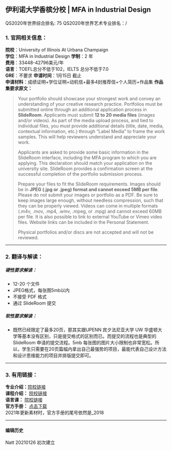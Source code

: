 ## 伊利诺大学香槟分校 | MFA in Industrial Design 
QS2020年世界综合排名: 75
QS2020年世界艺术专业排名：/




### 1. 官网相关信息：

**院校**：University of Illinois At Urbana Champaign   
**学位**：MFA in Industrial Design
**学制**：2 年  
**费用**：33448-42796美元/年  
**语言**：TOEFL总分不低于102，IELTS 总分不低于7.0  
**GRE**：不要求 
**申请时间**：1月15日 截止     
**申请材料**：成绩证明+学位证明+动机信+最多4封推荐信+个人简历+作品集
**作品集要求原文：**   

> Your portfolio should showcase your strongest work and convey an understanding of your creative research practice. Portfolios must be submitted online through an additional application process in **SlideRoom**. Applicants must submit **12 to 20 media files** (images and/or videos). As part of the media upload process, and tied to individual files, you must provide additional details (title, date, media, contextual information, etc.) through “Label Media” to frame the work samples. This will help reviewers understand and appreciate your work.
> 
>Applicants are asked to provide some basic information in the SlideRoom interface, including the MFA program to which you are applying. This declaration should match your application on the university site. SlideRoom provides a confirmation screen at the successful completion of the portfolio submission process. 
>
>Prepare your files to fit the SlideRoom requirements. Images should be in **JPEG (.jpg or .jpeg) format and cannot exceed 5MB per file**. Please do not submit your images or portfolio as a PDF. Be sure to keep images large enough, without needless compression, such that they can be properly viewed. Videos can come in multiple formats (.m4v, .mov, .mp4, .wmv, .mpeg, or .mpg) and cannot exceed 60MB per file. It is also possible to link to external YouTube or Vimeo video files. Website links can be included in the Personal Statement. 
>
>Physical portfolios and/or discs are not accepted and will not be reviewed.


---


### 2. 翻译与解读：

##### 硬性要求解读：
- 12-20 个文件  
- JPEG格式，每张图5mb以内 
- 不接受 PDF 格式
- 通过 SlideRoom 提交




##### 软性要求解读：
- 既然已经限定了最多20页，那其实跟UPENN 宾夕法尼亚大学 UW 华盛顿大学等基本没有区别，只是提交格式的区别而已。而提交的流程也是典型的 SlideRoom 申请的提交流程。5mb 每张图的图片大小限制也非常宽松。所以，学生只需要在20页篇幅内拿出自己最强势的项目，最能代表自己设计方法和设计思维能力的项目并排版提交即可。


---


### 3. 有用链接：

**专业介绍：**[院校链接](https://art.illinois.edu/index.php/prospective/academics/graduate-programs/industrial-design)  
**课程介绍：** [院校链接](https://art.illinois.edu/index.php/prospective/academics/admissions/graduate-admissions/studio-design-programs)  
**语言课：** [院校链接](http://www.linguistics.illinois.edu/students/placement/)  
**官方手册：** [点击下载](https://art.illinois.edu/images/MFA_ID_Graduate_Program_Guide_2018.pdf)  
2021年更新素材时，官方手册的尾号依然是_2018



---


#### 编辑历史

Natt 20210126 初次建立  
